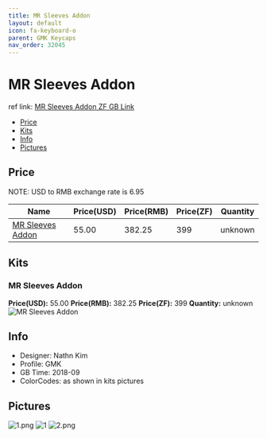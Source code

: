 ```yaml
---
title: MR Sleeves Addon 
layout: default
icon: fa-keyboard-o
parent: GMK Keycaps
nav_order: 32045
---
```


# MR Sleeves Addon 

ref link: [MR Sleeves Addon ZF GB Link](https://www.zfrontier.com/m/4343)

* [Price](#price)
* [Kits](#kits)
* [Info](#info)
* [Pictures](#pictures)


## Price  
NOTE: USD to RMB exchange rate is 6.95

| Name          | Price(USD)    |  Price(RMB) |  Price(ZF) | Quantity |
| ------------- | ------------- |  ---------- |  --------- | -------- |
|[MR Sleeves Addon](#mrsleevesaddon)|55.00|382.25|399|unknown|


## Kits
### MR Sleeves Addon
**Price(USD):** 55.00    **Price(RMB):** 382.25    **Price(ZF):** 399    **Quantity:** unknown  
<img src="{{ 'assets/images/gmk-keycaps/mrsleevesaddon/kits_pics/mr-sleeves-addon.png' | relative_url }}" alt="MR Sleeves Addon" class="image featured">


## Info
* Designer: Nathn Kim
* Profile: GMK 
* GB Time: 2018-09
* ColorCodes: as shown in kits pictures


## Pictures
<img src="{{ 'assets/images/gmk-keycaps/mrsleevesaddon/rendering_pics/1.png' | relative_url }}" alt="1.png" class="image featured">
<img src="{{ 'assets/images/gmk-keycaps/mrsleevesaddon/rendering_pics/1.jpg' | relative_url }}" alt="1" class="image featured">
<img src="{{ 'assets/images/gmk-keycaps/mrsleevesaddon/rendering_pics/2.png' | relative_url }}" alt="2.png" class="image featured">

